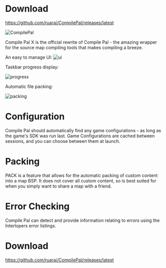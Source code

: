 Download
==========

https://github.com/ruarai/CompilePal/releases/latest

![CompilePal](http://i.imgur.com/D3usvmP.png)

Compile Pal X is the official rewrite of Compile Pal - the amazing wrapper for the source map compiling tools that makes compiling a breeze.

An easy to manage UI:
![ui](http://i.imgur.com/MNMgkNG.png)

Taskbar progress display:

![progress](http://i.imgur.com/85G1iDQ.gif)

Automatic file packing:

![packing](http://i.imgur.com/kKLsboM.png)

Configuration
==========

Compile Pal should automatically find any game configurations - as long as the game's SDK was run last. Game Configurations are cached between sessions, and you can choose between them at launch.

Packing
==========
PACK is a feature that allows for the automatic packing of custom content into a map BSP. It does not cover all custom content, so is best suited for when you simply want to share a map with a friend.

Error Checking
==========
Compile Pal can detect and provide information relating to errors using the Interlopers error listings.

Download
==========

https://github.com/ruarai/CompilePal/releases/latest

